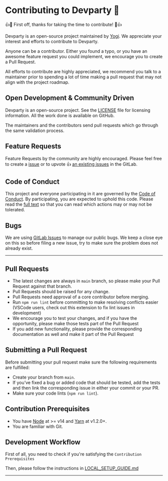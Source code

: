# Contributing to Devparty 🥳

👍🎉 First off, thanks for taking the time to contribute! 🎉👍

Devparty is an open-source project maintained by [Yogi](https://gitlab.com/yo). We appreciate your interest and efforts to contribute to Devparty.

Anyone can be a contributor. Either you found a typo, or you have an awesome feature request you could implement, we encourage you to create a Pull Request.

All efforts to contribute are highly appreciated, we recommend you talk to a maintainer prior to spending a lot of time making a pull request that may not align with the project roadmap.

## Open Development & Community Driven

Devparty is an open-source project. See the [LICENSE](https://gitlab.com/yo/devparty/-/blob/main/LICENSE) file for licensing information. All the work done is available on GitHub.

The maintainers and the contributors send pull requests which go through the same validation process.

## Feature Requests

Feature Requests by the community are highly encouraged. Please feel free to create a [issue](https://gitlab.com/yo/devparty/-/issues/new) or to upvote 👍 [an existing issues](https://gitlab.com/yo/devparty/-/issues) in the GitLab.

## Code of Conduct

This project and everyone participating in it are governed by the [Code of Conduct](https://gitlab.com/yo/devparty/-/blob/main/CODE_OF_CONDUCT.md). By participating, you are expected to uphold this code. Please read the [full text](https://gitlab.com/yo/devparty/-/blob/main/CODE_OF_CONDUCT.md) so that you can read which actions may or may not be tolerated.
## Bugs

We are using [GitLab Issues](https://gitlab.com/yo/devparty/-/issues) to manage our public bugs. We keep a close eye on this so before filing a new issue, try to make sure the problem does not already exist.

---
## Pull Requests
- The latest changes are always in `main` branch, so please make your Pull Request against that branch.
- Pull Requests should be raised for any change.
- Pull Requests need approval of a core contributor before merging.
- Run `npm run lint` before committing to make resolving conflicts easier (VSCode users, check out this extension to fix lint issues in development)
- We encourage you to test your changes, and if you have the opportunity, please make those tests part of the Pull Request
- If you add new functionality, please provide the corresponding documentation as well and make it part of the Pull Request
## Submitting a Pull Request

Before submitting your pull request make sure the following requirements are fulfilled:

- Create your branch from `main`.
- If you’ve fixed a bug or added code that should be tested, add the tests and then link the corresponding issue in either your commit or your PR.
- Make sure your code lints (`npm run lint`).

## Contribution Prerequisites

- You have [Node](https://nodejs.org/en/) at >= v14 and [Yarn](https://yarnpkg.com/en/) at v1.2.0+.
- You are familiar with Git.

## Development Workflow

First of all, you need to check if you're satisfying the `Contribution Prerequisites`


Then, please follow the instructions in [LOCAL_SETUP_GUIDE.md]()

---



